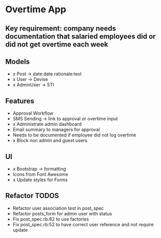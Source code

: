 # Overtime App

## Key requirement: company needs documentation that salaried employees did or did not get overtime each week

## Models
- x Post -> date:date rationale:text
- x User -> Devise
- x AdminUser -> STI

## Features
- Approval Workflow
- SMS Sending -> link to approval or overtime input
- x Administrate admin dashboard
- Email summary to managers for approval
- Needs to be documented if employee did not log overtime
- x Block non admin and guest users

## UI
- x Bootstrap -> formatting
- Icons from Font Awesome
- x Update styles for Forms

## Refactor TODOS
- Refactor user association test in post_spec
- Refactor posts_form for admin user with status
- Fix post_spec.rb:82 to use factories
- Fix post_spec.rb:52 to have correct user reference and not require update